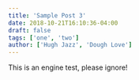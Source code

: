 ```yaml
---
title: 'Sample Post 3'
date: 2018-10-21T16:10:36-04:00
draft: false
tags: ['one', 'two']
author: ['Hugh Jazz', 'Dough Love']
---
```


This is an engine test, please ignore!

